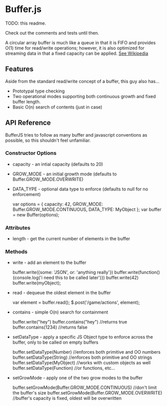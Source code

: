 # Buffer.js

TODO: this readme.

Check out the comments and tests until then.

A circular array buffer is much like a queue in that it is FIFO and provides O(1) time for read/write operations; however, it is also optimized for streaming data in that a fixed capacity can be applied. [See Wikipedia](http://en.wikipedia.org/wiki/Circular_buffer)

## Features

Aside from the standard read/write concept of a buffer, this guy also has...

* Prototypal type checking
* Two operational modes supporting both continuous growth and fixed buffer length.
* Basic O(n) search of contents (just in case)


## API Reference

BufferJS tries to follow as many buffer and javascript conventions as possible, so this shouldn't feel unfamiliar.

### Constructor Options

* capacity - an intial capacity (defaults to 20)
* GROW_MODE - an initial growth mode (defaults to Buffer.GROW_MODE.OVERWRITE)
* DATA_TYPE - optional data type to enforce (defaults to null for no enforcement)

    var options = {
      capacity: 42,
      GROW_MODE: Buffer.GROW_MODE.CONTINUOUS,
      DATA_TYPE: MyObject
    };
    var buffer = new Buffer(options);

### Attributes

* length - get the current number of elements in the buffer

### Methods

* write - add an element to the buffer
    
    buffer.write({some: 'JSON', or: 'anything really'})
    buffer.write(function(){console.log('i need this to be called later')})
    buffer.write(42)
    buffer.write(myObject);

* read - dequeue the oldest element in the buffer

    var element = buffer.read();
    $.post('/game/actions', element);

* contains - simple O(n) search for containment
  
    buffer.write("hey")
    buffer.contains("hey") //returns true
    buffer.contains(1234) //returns false

* setDataType - apply a specific JS Object type to enforce across the buffer, only to be called on empty buffers

    buffer.setDataType(Number) //enforces both primitive and OO numbers
    buffer.setDataType(String) //enforces both primitive and OO strings
    buffer.setDataType(MyObject) //works with custom objects as well
    buffer.setDataType(Function) //or functions, etc...

* setGrowMode - apply one of the two grow modes to the buffer

    buffer.setGrowMode(Buffer.GROW_MODE.CONTINUOUS) //don't limit the buffer's size
    buffer.setGrowMode(Buffer.GROW_MODE.OVERWRITE) //buffer's capacity is fixed, oldest will be overwritten


